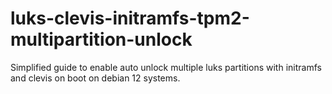 # luks-clevis-initramfs-tpm2-multipartition-unlock
Simplified guide to enable auto unlock multiple luks partitions with initramfs and clevis on boot on debian 12 systems.
